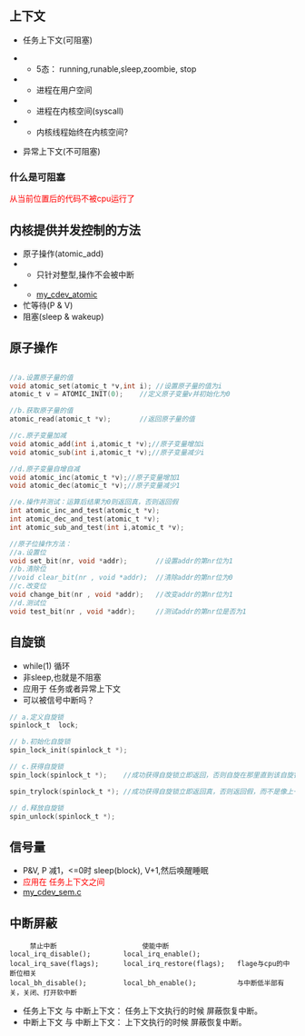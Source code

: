 ## 上下文

- 任务上下文(可阻塞)
- - 5态： running,runable,sleep,zoombie, stop
- - 进程在用户空间
- - 进程在内核空间(syscall)
- - 内核线程始终在内核空间?

- 异常上下文(不可阻塞)

### 什么是可阻塞
<font color=red>从当前位置后的代码不被cpu运行了</font>
## 内核提供并发控制的方法
- 原子操作(atomic_add)
- - 只针对整型,操作不会被中断
- - [my_cdev_atomic](data/my_cdev_atomic.c)
- 忙等待(P & V)
- 阻塞(sleep & wakeup)


## 原子操作
```c

//a.设置原子量的值
void atomic_set(atomic_t *v,int i);	//设置原子量的值为i
atomic_t v = ATOMIC_INIT(0);	//定义原子变量v并初始化为0

//b.获取原子量的值
atomic_read(atomic_t *v); 		//返回原子量的值

//c.原子变量加减
void atomic_add(int i,atomic_t *v);//原子变量增加i
void atomic_sub(int i,atomic_t *v);//原子变量减少i

//d.原子变量自增自减
void atomic_inc(atomic_t *v);//原子变量增加1
void atomic_dec(atomic_t *v);//原子变量减少1

//e.操作并测试：运算后结果为0则返回真，否则返回假
int atomic_inc_and_test(atomic_t *v);
int atomic_dec_and_test(atomic_t *v);
int atomic_sub_and_test(int i,atomic_t *v);

//原子位操作方法：
//a.设置位
void set_bit(nr, void *addr);		//设置addr的第nr位为1
//b.清除位
//void clear_bit(nr , void *addr);	//清除addr的第nr位为0
//c.改变位
void change_bit(nr , void *addr);	//改变addr的第nr位为1
//d.测试位
void test_bit(nr , void *addr);		//测试addr的第nr位是否为1
```

## 自旋锁
- while(1) 循环
- 非sleep,也就是不阻塞
- 应用于 任务或者异常上下文
- 可以被信号中断吗？

```c
// a.定义自旋锁
spinlock_t  lock;

// b.初始化自旋锁
spin_lock_init(spinlock_t *);

// c.获得自旋锁
spin_lock(spinlock_t *);	//成功获得自旋锁立即返回，否则自旋在那里直到该自旋锁的保持者释放

spin_trylock(spinlock_t *);	//成功获得自旋锁立即返回真，否则返回假，而不是像上一个那样"在原地打转”

// d.释放自旋锁
spin_unlock(spinlock_t *);
```
## 信号量
- P&V, P 减1，<=0时 sleep(block), V+1,然后唤醒睡眠
- <font color=red>应用在 任务上下文之间</font>
- [my_cdev_sem.c](data/my_cdev_sem.c)


## 中断屏蔽

```
     禁止中断		              使能中断
local_irq_disable();	    local_irq_enable();			
local_irq_save(flags);		local_irq_restore(flags);	flage与cpu的中断位相关
local_bh_disable();			local_bh_enable();			与中断低半部有关，关闭、打开软中断
```
- 任务上下文 与 中断上下文： 任务上下文执行的时候 屏蔽恢复中断。
- 中断上下文 与 中断上下文： 上下文执行的时候 屏蔽恢复中断。